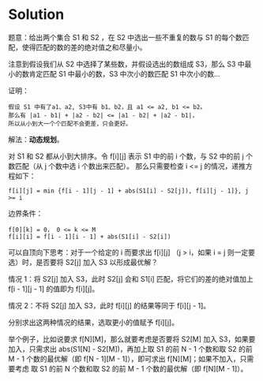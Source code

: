 # Solution

题意：给出两个集合 S1 和 S2 ，在 S2 中选出一些不重复的数与 S1 的每个数匹配，使得匹配的数的差的绝对值之和尽量小。

注意到假设我们从 S2 中选择了某些数，并假设选出的数组成 S3，那么 S3 中最小的数肯定匹配 S1 中最小的数，S3 中次小的数匹配 S1 中次小的数...

证明：

```
假设 S1 中有了a1、a2, S3中有 b1、b2，且 a1 <= a2, b1 <= b2。
那么有 |a1 - b1| + |a2 - b2| <= |a1 - b2| + |a2 - b1|，
所以从小到大一个个匹配不会更差，只会更好。
```

解法：**动态规划**。

对 S1 和 S2 都从小到大排序。令 f[i][j] 表示 S1 中的前 i 个数，与 S2 中的前 j 个数匹配（从 j 个数中选 i 个数出来匹配）。
那么只需要检查 i <= j 的情况，递推方程如下：

```
f[i][j] = min {f[i - 1][j - 1] + abs(S1[i] - S2[j]), f[i][j - 1]}, j >= i
```

边界条件：

```
f[0][k] = 0， 0 <= k <= M
f[i][i] = f[i - 1][i - 1] + abs(S1[i] - S2[i])
```

可以自顶向下思考：对于一个给定的 i 而要求出 f[i][j] （j > i，如果 i = j 则一定要选）时，是否要将 S2[j] 加入 S3 以形成最优解？

情况 1：将 S2[j] 加入 S3，此时 S2[j] 会和 S1[i] 匹配，将它们的差的绝对值加上 f[i - 1][j - 1] 的值即为 f[i][j]。

情况 2：不将 S2[j] 加入 S3，此时 f[i][j] 的结果等同于 f[i][j - 1]。

分别求出这两种情况的结果，选取更小的值赋予 f[i][j]。

举个例子，比如说要求 f[N][M]，那么就要考虑是否要将 S2[M] 加入 S3，如果要加入，只需求出 abs(S1[N] - S2[M])，再加上取 S1 的前 N - 1 个数和取 S2 的前 M - 1 个数的最优解（即 f[N - 1][M - 1]），即可求出 f[N][M]；如果不加入，只需要考虑 取 S1 的前 N 个数和取 S2 的前 M - 1 个数的最优解（即 f[N][M - 1]）。
